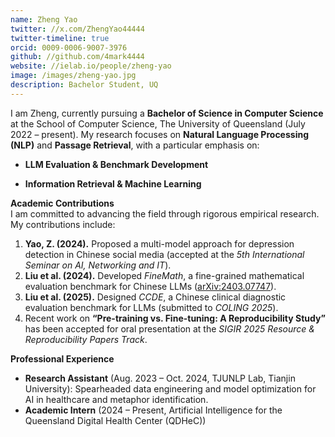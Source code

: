 ```yaml
---
name: Zheng Yao
twitter: //x.com/ZhengYao44444
twitter-timeline: true
orcid: 0009-0006-9007-3976
github: //github.com/4mark4444
website: //ielab.io/people/zheng-yao
image: /images/zheng-yao.jpg
description: Bachelor Student, UQ
---
```


I am Zheng, currently pursuing a **Bachelor of Science in Computer Science** at the School of Computer Science, The University of Queensland (July 2022 – present). My research focuses on **Natural Language Processing (NLP)** and **Passage Retrieval**, with a particular emphasis on:  

* **LLM Evaluation & Benchmark Development**
  
* **Information Retrieval & Machine Learning**  

**Academic Contributions**  
I am committed to advancing the field through rigorous empirical research. My contributions include:  
1. **Yao, Z. (2024).** Proposed a multi-model approach for depression detection in Chinese social media (accepted at the *5th International Seminar on AI, Networking and IT*).  
2. **Liu et al. (2024).** Developed *FineMath*, a fine-grained mathematical evaluation benchmark for Chinese LLMs ([arXiv:2403.07747](https://arxiv.org/pdf/2403.07747.pdf)).  
3. **Liu et al. (2025).** Designed *CCDE*, a Chinese clinical diagnostic evaluation benchmark for LLMs (submitted to *COLING 2025*).  
4. Recent work on **“Pre-training vs. Fine-tuning: A Reproducibility Study”** has been accepted for oral presentation at the *SIGIR 2025 Resource & Reproducibility Papers Track*.  

**Professional Experience**  
- **Research Assistant** (Aug. 2023 – Oct. 2024, TJUNLP Lab, Tianjin University): Spearheaded data engineering and model optimization for AI in healthcare and metaphor identification.  
- **Academic Intern** (2024 – Present, Artificial Intelligence for the Queensland Digital Health Center (QDHeC))
